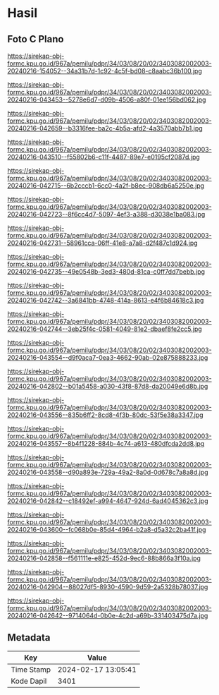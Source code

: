 # Hasil

## Foto C Plano

https://sirekap-obj-formc.kpu.go.id/967a/pemilu/pdpr/34/03/08/20/02/3403082002003-20240216-154052--34a31b7d-1c92-4c5f-bd08-c8aabc36b100.jpg

https://sirekap-obj-formc.kpu.go.id/967a/pemilu/pdpr/34/03/08/20/02/3403082002003-20240216-043453--5278e6d7-d09b-4506-a80f-01ee156bd062.jpg

https://sirekap-obj-formc.kpu.go.id/967a/pemilu/pdpr/34/03/08/20/02/3403082002003-20240216-042659--b3316fee-ba2c-4b5a-afd2-4a3570abb7b1.jpg

https://sirekap-obj-formc.kpu.go.id/967a/pemilu/pdpr/34/03/08/20/02/3403082002003-20240216-043510--f55802b6-c11f-4487-89e7-e0195cf2087d.jpg

https://sirekap-obj-formc.kpu.go.id/967a/pemilu/pdpr/34/03/08/20/02/3403082002003-20240216-042715--6b2cccb1-6cc0-4a2f-b8ec-908db6a5250e.jpg

https://sirekap-obj-formc.kpu.go.id/967a/pemilu/pdpr/34/03/08/20/02/3403082002003-20240216-042723--8f6cc4d7-5097-4ef3-a388-d3038e1ba083.jpg

https://sirekap-obj-formc.kpu.go.id/967a/pemilu/pdpr/34/03/08/20/02/3403082002003-20240216-042731--58961cca-06ff-41e8-a7a8-d2f487c1d924.jpg

https://sirekap-obj-formc.kpu.go.id/967a/pemilu/pdpr/34/03/08/20/02/3403082002003-20240216-042735--49e0548b-3ed3-480d-81ca-c0ff7dd7bebb.jpg

https://sirekap-obj-formc.kpu.go.id/967a/pemilu/pdpr/34/03/08/20/02/3403082002003-20240216-042742--3a6841bb-4748-414a-8613-e4f6b84618c3.jpg

https://sirekap-obj-formc.kpu.go.id/967a/pemilu/pdpr/34/03/08/20/02/3403082002003-20240216-042744--3eb25f4c-0581-4049-81e2-dbaef8fe2cc5.jpg

https://sirekap-obj-formc.kpu.go.id/967a/pemilu/pdpr/34/03/08/20/02/3403082002003-20240216-043554--d9f0aca7-0ea3-4662-90ab-02e875888233.jpg

https://sirekap-obj-formc.kpu.go.id/967a/pemilu/pdpr/34/03/08/20/02/3403082002003-20240216-042802--b01a5458-a030-43f8-87d8-da20049e6d8b.jpg

https://sirekap-obj-formc.kpu.go.id/967a/pemilu/pdpr/34/03/08/20/02/3403082002003-20240216-043556--835b6ff2-8cd8-4f3b-80dc-53f5e38a3347.jpg

https://sirekap-obj-formc.kpu.go.id/967a/pemilu/pdpr/34/03/08/20/02/3403082002003-20240216-043557--8b4f1228-884b-4c74-a613-480dfcda2dd8.jpg

https://sirekap-obj-formc.kpu.go.id/967a/pemilu/pdpr/34/03/08/20/02/3403082002003-20240216-043558--d90a893e-729a-49a2-8a0d-0d678c7a8a8d.jpg

https://sirekap-obj-formc.kpu.go.id/967a/pemilu/pdpr/34/03/08/20/02/3403082002003-20240216-042842--c18492ef-a994-4647-924d-6ad4045362c3.jpg

https://sirekap-obj-formc.kpu.go.id/967a/pemilu/pdpr/34/03/08/20/02/3403082002003-20240216-043600--fc068b0e-85d4-4964-b2a8-d5a32c2ba41f.jpg

https://sirekap-obj-formc.kpu.go.id/967a/pemilu/pdpr/34/03/08/20/02/3403082002003-20240216-042858--f561111e-e825-452d-9ec6-88b866a3f10a.jpg

https://sirekap-obj-formc.kpu.go.id/967a/pemilu/pdpr/34/03/08/20/02/3403082002003-20240216-042904--88027df5-8930-4590-9d59-2a5328b78037.jpg

https://sirekap-obj-formc.kpu.go.id/967a/pemilu/pdpr/34/03/08/20/02/3403082002003-20240216-042642--9714064d-0b0e-4c2d-a69b-331403475d7a.jpg


## Metadata

| Key        | Value               |
| ---------- | ------------------- |
| Time Stamp | 2024-02-17 13:05:41 |
| Kode Dapil | 3401                |



